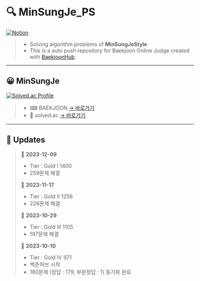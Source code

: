 # 🔍 MinSungJe_PS
[![Notion](https://img.shields.io/badge/Solving%20Description-000000?style=for-the-badge&logo=notion&logoColor=white)](https://minsungje.notion.site/1c515f77116d46b688b95c30997bcdfd?v=6bf2d97d56c045c8af35027cd7b9cfc9&pvs=4)
>- Solving algorithm problems of **MinSungJeStyle**
>- This is a auto push repository for Baekjoon Online Judge created with [BaekjoonHub](https://github.com/BaekjoonHub/BaekjoonHub).
---
## 😀 MinSungJe
[![Solved.ac Profile](http://mazassumnida.wtf/api/v2/generate_badge?boj=minje813)](https://solved.ac/minje813/)
>- ⌨ BAEKJOON [→ 바로가기](https://www.acmicpc.net/user/minje813)
>- 📗 solved.ac [→ 바로가기](https://solved.ac/profile/minje813)
---
## 📜 Updates
> 👑 **2023-12-09**
>- Tier : Gold I 1400
>- 259문제 해결
>
> 👑 **2023-11-17**
>- Tier : Gold II 1256
>- 226문제 해결
>
> 👑 **2023-10-29**
>- Tier : Gold III 1105
>- 197문제 해결
>
> 👑 **2023-10-10**
>- Tier : Gold IV 971
>- 백준허브 시작
>- 180문제 (정답 : 179, 부분정답 : 1) 동기화 완료
